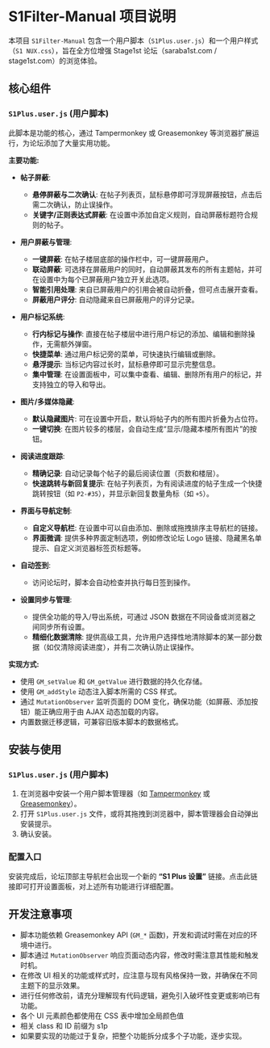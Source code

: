 # S1Filter-Manual 项目说明

本项目 `S1Filter-Manual` 包含一个用户脚本（`S1Plus.user.js`）和一个用户样式（`S1 NUX.css`），旨在全方位增强 Stage1st 论坛（saraba1st.com / stage1st.com）的浏览体验。

## 核心组件

### `S1Plus.user.js` (用户脚本)

此脚本是功能的核心，通过 Tampermonkey 或 Greasemonkey 等浏览器扩展运行，为论坛添加了大量实用功能。

**主要功能:**

*   **帖子屏蔽**:
    *   **悬停屏蔽与二次确认**: 在帖子列表页，鼠标悬停即可浮现屏蔽按钮，点击后需二次确认，防止误操作。
    *   **关键字/正则表达式屏蔽**: 在设置中添加自定义规则，自动屏蔽标题符合规则的帖子。

*   **用户屏蔽与管理**:
    *   **一键屏蔽**: 在帖子楼层底部的操作栏中，可一键屏蔽用户。
    *   **联动屏蔽**: 可选择在屏蔽用户的同时，自动屏蔽其发布的所有主题帖，并可在设置中为每个已屏蔽用户独立开关此选项。
    *   **智能引用处理**: 来自已屏蔽用户的引用会被自动折叠，但可点击展开查看。
    *   **屏蔽用户评分**: 自动隐藏来自已屏蔽用户的评分记录。

*   **用户标记系统**:
    *   **行内标记与操作**: 直接在帖子楼层中进行用户标记的添加、编辑和删除操作，无需额外弹窗。
    *   **快捷菜单**: 通过用户标记旁的菜单，可快速执行编辑或删除。
    *   **悬浮提示**: 当标记内容过长时，鼠标悬停即可显示完整信息。
    *   **集中管理**: 在设置面板中，可以集中查看、编辑、删除所有用户的标记，并支持独立的导入和导出。

*   **图片/多媒体隐藏**:
    *   **默认隐藏图片**: 可在设置中开启，默认将帖子内的所有图片折叠为占位符。
    *   **一键切换**: 在图片较多的楼层，会自动生成“显示/隐藏本楼所有图片”的按钮。

*   **阅读进度跟踪**:
    *   **精确记录**: 自动记录每个帖子的最后阅读位置（页数和楼层）。
    *   **快速跳转与新回复提示**: 在帖子列表页，为有阅读进度的帖子生成一个快捷跳转按钮（如 `P2-#35`），并显示新回复数量角标（如 `+5`）。

*   **界面与导航定制**:
    *   **自定义导航栏**: 在设置中可以自由添加、删除或拖拽排序主导航栏的链接。
    *   **界面微调**: 提供多种界面定制选项，例如修改论坛 Logo 链接、隐藏黑名单提示、自定义浏览器标签页标题等。

*   **自动签到**:
    *   访问论坛时，脚本会自动检查并执行每日签到操作。

*   **设置同步与管理**:
    *   提供全功能的导入/导出系统，可通过 JSON 数据在不同设备或浏览器之间同步所有设置。
    *   **精细化数据清除**: 提供高级工具，允许用户选择性地清除脚本的某一部分数据（如仅清除阅读进度），并有二次确认防止误操作。

**实现方式:**

*   使用 `GM_setValue` 和 `GM_getValue` 进行数据的持久化存储。
*   使用 `GM_addStyle` 动态注入脚本所需的 CSS 样式。
*   通过 `MutationObserver` 监听页面的 DOM 变化，确保功能（如屏蔽、添加按钮）能正确应用于由 AJAX 动态加载的内容。
*   内置数据迁移逻辑，可兼容旧版本脚本的数据格式。


## 安装与使用

### `S1Plus.user.js` (用户脚本)

1.  在浏览器中安装一个用户脚本管理器（如 [Tampermonkey](https://www.tampermonkey.net/) 或 [Greasemonkey](https://addons.mozilla.org/en-US/firefox/addon/greasemonkey/)）。
2.  打开 `S1Plus.user.js` 文件，或将其拖拽到浏览器中，脚本管理器会自动弹出安装提示。
3.  确认安装。


### 配置入口

安装完成后，论坛顶部主导航栏会出现一个新的 **“S1 Plus 设置”** 链接。点击此链接即可打开设置面板，对上述所有功能进行详细配置。

## 开发注意事项

*   脚本功能依赖 Greasemonkey API (`GM_*` 函数)，开发和调试时需在对应的环境中进行。
*   脚本通过 `MutationObserver` 响应页面动态内容，修改时需注意其性能和触发时机。
*   在修改 UI 相关的功能或样式时，应注意与现有风格保持一致，并确保在不同主题下的显示效果。
*   进行任何修改前，请充分理解现有代码逻辑，避免引入破坏性变更或影响已有功能。
*   各个 UI 元素颜色都使用在 CSS 表中增加全局颜色值
*   相关 class 和 ID 前缀为 s1p
*   如果要实现的功能过于复杂，把整个功能拆分成多个子功能，逐步实现。